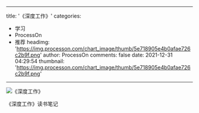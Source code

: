 
---
title: '《深度工作》'
categories: 
 - 学习
 - ProcessOn
 - 推荐
headimg: 'https://img.processon.com/chart_image/thumb/5e718905e4b0afae726c2b9f.png'
author: ProcessOn
comments: false
date: 2021-12-31 04:29:54
thumbnail: 'https://img.processon.com/chart_image/thumb/5e718905e4b0afae726c2b9f.png'
---

<div>   
<img class="thumb" alt="《深度工作》" src="https://img.processon.com/chart_image/thumb/5e718905e4b0afae726c2b9f.png" referrerpolicy="no-referrer">
<p>《深度工作》读书笔记</p>  
</div>
            